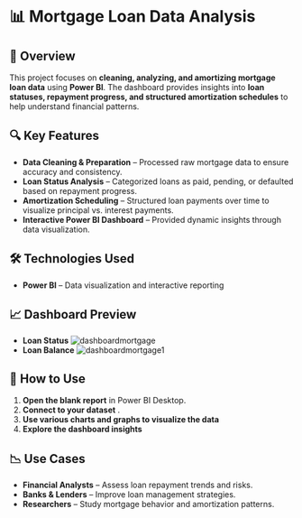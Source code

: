 # 📊 Mortgage Loan Data Analysis

## 📌 Overview

This project focuses on **cleaning, analyzing, and amortizing mortgage loan data** using **Power BI**. The dashboard provides insights into **loan statuses, repayment progress, and structured amortization schedules** to help understand financial patterns.

## 🔍 Key Features

- **Data Cleaning & Preparation** – Processed raw mortgage data to ensure accuracy and consistency.
- **Loan Status Analysis** – Categorized loans as paid, pending, or defaulted based on repayment progress.
- **Amortization Scheduling** – Structured loan payments over time to visualize principal vs. interest payments.
- **Interactive Power BI Dashboard** – Provided dynamic insights through data visualization.

## 🛠️ Technologies Used

- **Power BI** – Data visualization and interactive reporting

## 📈 Dashboard Preview

- **Loan Status**
   ![dashboardmortgage](https://github.com/user-attachments/assets/068aa414-1410-4cbc-8403-69f99779e19f)
- **Loan Balance**
    ![dashboardmortgage1](https://github.com/user-attachments/assets/adc78bb5-1b6b-4295-996a-62d6a809790f)



## 🔧 How to Use

1. **Open the blank report** in Power BI Desktop.
2. **Connect to your dataset** .
3. **Use various charts and graphs to visualize the data**
4. **Explore the dashboard insights**

## 📉 Use Cases

- **Financial Analysts** – Assess loan repayment trends and risks.
- **Banks & Lenders** – Improve loan management strategies.
- **Researchers** – Study mortgage behavior and amortization patterns.





